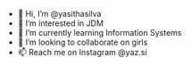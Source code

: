 - 👋 Hi, I’m @yasithasilva
- 👀 I’m interested in JDM
- 🌱 I’m currently learning Information Systems
- 💞️ I’m looking to collaborate on girls
- 📫 Reach me on Instagram @yaz.si

<!---
yasithasilva/yasithasilva is a ✨ special ✨ repository because its `README.md` (this file) appears on your GitHub profile.
You can click the Preview link to take a look at your changes.
--->
